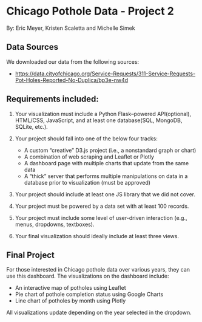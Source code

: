 # Chicago Pothole Data - Project 2

By: Eric Meyer, Kristen Scaletta and Michelle Simek

## Data Sources
We downloaded our data from the following sources:
- https://data.cityofchicago.org/Service-Requests/311-Service-Requests-Pot-Holes-Reported-No-Duplica/bp3e-nw4d

## Requirements included:
1. Your visualization must include a Python Flask–powered API(optional), HTML/CSS, JavaScript, and at least one database(SQL, MongoDB, SQLite, etc.).

2. Your project should fall into one of the below four tracks:
    - A custom “creative” D3.js project (i.e., a nonstandard graph or chart)
    - A combination of web scraping and Leaflet or Plotly
    - A dashboard page with multiple charts that update from the same data
    - A “thick” server that performs multiple manipulations on data in a database prior to visualization (must be approved)

3. Your project should include at least one JS library that we did not cover.

4. Your project must be powered by a data set with at least 100 records.

5. Your project must include some level of user-driven interaction (e.g., menus, dropdowns, textboxes).

6. Your final visualization should ideally include at least three views.

## Final Project
For those interested in Chicago pothole data over various years, they can use this dashboard. The visualizations on the dashboard include:
- An interactive map of potholes using Leaflet
- Pie chart of pothole completion status using Google Charts
- Line chart of potholes by month using Plotly

All visualizations update depending on the year selected in the dropdown.

